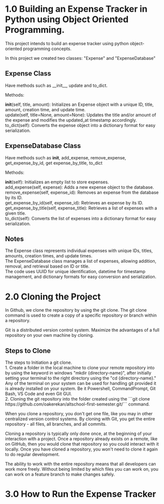 <h1>1.0 Building an Expense Tracker in Python using Object Oriented Programming.</h1>

This project intends to build an expense tracker using python object-oriented programming concepts. 

In this project we created two classes: "Expense" and "ExpenseDatabase"

<h2>Expense Class</h2>
Have methods such as __init__, update and to_dict.

Methods:

__init__(self, title, amount): Initializes an Expense object with a unique ID, title, amount, creation time, and update time.<br>
update(self, title=None, amount=None): Updates the title and/or amount of the expense and modifies the updated_at timestamp accordingly.<br>
to_dict(self): Converts the expense object into a dictionary format for easy serialization.<br>

<h2>ExpenseDatabase Class</h2>

Have methods such as __init__, add_expense, remove_expense, get_expense_by_id, get expense_by_title, to_dict

Methods:

__init__(self): Initializes an empty list to store expenses.<br>
add_expense(self, expense): Adds a new expense object to the database.<br>
remove_expense(self, expense_id): Removes an expense from the database by its ID.<br>
get_expense_by_id(self, expense_id): Retrieves an expense by its ID.<br>
get_expense_by_title(self, expense_title): Retrieves a list of expenses with a given title.<br>
to_dict(self): Converts the list of expenses into a dictionary format for easy serialization.<br>


<h2>Notes</h2>
The Expense class represents individual expenses with unique IDs, titles, amounts, creation times, and update times.<br>
The ExpenseDatabase class manages a list of expenses, allowing addition, removal, and retrieval based on ID or title.<br>
The code uses UUID for unique identification, datetime for timestamp management, and dictionary formats for easy conversion and serialization.


<h1>2.0 Cloning the Project</h1>

In Github, we clone the repository by using the git clone. The git clone command is used to create a copy of a specific repository or branch within a repository.

Git is a distributed version control system. Maximize the advantages of a full repository on your own machine by cloning.

<h2>Steps to Clone</h2>
The steps to Initiation a git clone.<br>
1. Create a folder in the local machine to clone your remote repository into by using the keyword in windows "mkdir {directory-name}", after initially setting your terminal to the right directory using the "cd {directory-name}." <br>
Any of the terminal on your system can be used for handling git provided it is already installed on your system. Be it Powershell, CommandPrompt, Git Bash, VS Code and even Git GUI.<br>
2. Cloning the git repository into the folder created using the ```git clone https://github.com/oakerekan/altschool-first-semester.git/``` command. <br>

When you clone a repository, you don't get one file, like you may in other centralized version control systems. By cloning with Git, you get the entire repository - all files, all branches, and all commits.

<p>Cloning a repository is typically only done once, at the beginning of your interaction with a project. Once a repository already exists on a remote, like on GitHub, then you would clone that repository so you could interact with it locally. Once you have cloned a repository, you won't need to clone it again to do regular development.</p>

<p>The ability to work with the entire repository means that all developers can work more freely. Without being limited by which files you can work on, you can work on a feature branch to make changes safely.</p>


<h1> 3.0 How to Run the Expense Tracker</h1>